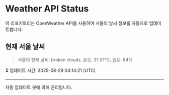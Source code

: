 
# Weather API Status

이 리포지토리는 OpenWeather API를 사용하여 서울의 날씨 정보를 자동으로 업데이트합니다.

## 현재 서울 날씨
> 서울의 현재 날씨: broken clouds, 온도: 31.57°C, 습도: 64%

⏳ 업데이트 시간: 2025-08-29 04:14:21 (UTC)

---
자동 업데이트 봇에 의해 관리됩니다.
